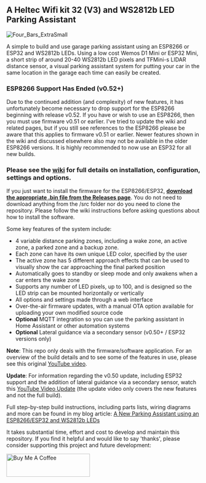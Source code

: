 ## A Heltec Wifi kit 32 (V3) and WS2812b LED Parking Assistant

![Four_Bars_ExtraSmall](https://user-images.githubusercontent.com/55962781/202794373-1cdfc5d2-508c-4eeb-9bc8-bf75e5dc39d9.jpg)

A simple to build and use garage parking assistant using an ESP8266 or ESP32 and WS2812b LEDs.  Using a low cost Wemos D1 Mini or ESP32 Mini, a short strip of around 20-40 WS2812b LED pixels and TFMini-s LIDAR distance sensor, a visual parking assistant system for putting your car in the same location in the garage each time can easily be created.

### ESP8266 Support Has Ended (v0.52+)

Due to the continued addition (and complexity) of new features, it has unfortunately become necessary to drop support for the ESP8266 beginning with release v0.52.  If you have or wish to use an ESP8266, then you must use firmware v0.51 or earlier.  I've tried to update the wiki and related pages, but if you still see references to the ESP8266 please be aware that this applies to firmware v0.51 or earlier.  Newer features shown in the wiki and discussed elsewhere also may not be available in the older ESP8266 versions.  It is highly recommended to now use an ESP32 for all new builds.

### Please see the [wiki](https://github.com/Resinchem/ESP-Parking-Assistant/wiki) for full details on installation, configuration, settings and options.
If you just want to install the firmware for the ESP8266/ESP32, **[download the appropriate .bin file from the Releases page](https://github.com/Resinchem/ESP-Parking-Assistant/releases/latest)**.  You do not need to download anything from the /src folder nor do you need to clone the repository.  Please follow the wiki instructions before asking questions about how to install the software.

Some key features of the system include:
- 4 variable distance parking zones, including a wake zone, an active zone, a parked zone and a backup zone.
- Each zone can have its own unique LED color, specified by the user
- The active zone has 5 different approach effects that can be used to visually show the car approaching the final parked position
- Automatically goes to standby or sleep mode and only awakens when a car enters the wake zone
- Supports any number of LED pixels, up to 100, and is designed so the LED strip can be mounted horizontally or vertically
- All options and settings made through a web interface
- Over-the-air firmware updates, with a manual OTA option available for uploading your own modified source code
- **Optional** MQTT integration so you can use the parking assistant in Home Assistant or other automation systems
- **Optional** Lateral guidance via a secondary sensor (v0.50+ / ESP32 versions only)


**Note**: This repo only deals with the firmware/software application. For an overview of the build details and to see some of the features in use, please see this original [YouTube video](https://youtu.be/HqqlY4_3kQ8).

**Update**: For information regarding the v0.50 update, including ESP32 support and the addition of lateral guidance via a secondary sensor, watch this [YouTube Video Update](https://youtu.be/Eps6QCgKzaM ) (the update video only covers the new features and not the full build).

Full step-by-step build instructions, including parts lists, wiring diagrams and more can be found in my blog article: [A New Parking Assistant using an ESP8266/ESP32 and WS2812b LEDs](https://resinchemtech.blogspot.com/2022/11/esp-parking-assistant.html)

It takes substantial time, effort and cost to develop and maintain this repository. If you find it helpful and would like to say 'thanks', please consider supporting this project and future development:

<a href="https://www.buymeacoffee.com/resinchemtech" target="_blank"><img src="https://cdn.buymeacoffee.com/buttons/v2/default-yellow.png" alt="Buy Me A Coffee" style="height: 60px !important;width: 217px !important;" ></a>

